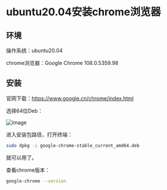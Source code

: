# ubuntu20.04安装chrome浏览器

## 环境
操作系统：ubuntu20.04

chrome浏览器：Google Chrome 108.0.5359.98

## 安装
官网下载：https://www.google.cn/chrome/index.html

选择64位Deb：

![image](https://user-images.githubusercontent.com/73980771/206979425-fc924cc1-74f3-42bf-9f86-a057ab2d5068.png)

进入安装包路径，打开终端：
```bash
sudo dpkg -i google-chrome-stable_current_amd64.deb
```

就可以用了。

查看chrome版本：
```bash
google-chrome --version
```
